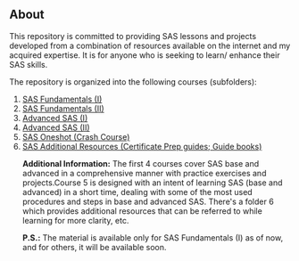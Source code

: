 <section>
    <h2>About</h2>
    <p>This repository is committed to providing SAS lessons and projects developed from a combination of resources available on the internet and my acquired expertise. It is for anyone who is seeking to learn/ enhance their SAS skills.</p>
    <p>The repository is organized into the following courses (subfolders):</p>
    <ol>
        <li><a href="https://github.com/KMGH19/SAS/tree/main/SAS%20Fundamentals%20(I)">SAS Fundamentals (I)</a></li>
        <li><a href="https://github.com/KMGH19/SAS/tree/main/SAS%20Fundamentals%20(II)%20">SAS Fundamentals (II)</a></li>
        <li><a href="https://github.com/KMGH19/SAS/tree/main/SAS%20Advanced%20(I)">Advanced SAS (I)</a></li>
        <li><a href="https://github.com/KMGH19/SAS/tree/main/SAS%20Advanced%20(II)%20">Advanced SAS (II)</a></li>
        <li><a href="https://github.com/KMGH19/SAS/tree/main/SAS%20Oneshot%20(Crash%20Course)%20">SAS Oneshot (Crash Course)</a></li>
        <li><a href="https://github.com/KMGH19/SAS/tree/main/SAS%20Additional%20Resources%20(Certificate%20Prep%20guides%3B%20Guide%20books)">SAS Additional Resources (Certificate Prep guides; Guide books)</a></li> </p>

        

<p><strong>Additional Information:</strong> The first 4 courses cover SAS base and advanced in a comprehensive manner with practice exercises and projects.Course 5 is designed with an intent of learning SAS (base and advanced) in a short time, dealing with some of the most used procedures and steps in base and advanced SAS. There's a folder 6 which provides additional resources that can be referred to while learning for more clarity, etc.</p>
    
<p><strong>P.S.:</strong> The material is available only for SAS Fundamentals (I) as of now, and for others, it will be available soon.</p>

 </ol>
</section>
